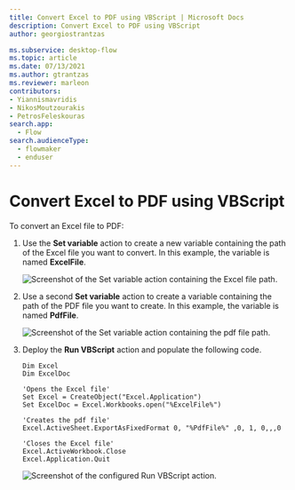 ```yaml
---
title: Convert Excel to PDF using VBScript | Microsoft Docs
description: Convert Excel to PDF using VBScript
author: georgiostrantzas

ms.subservice: desktop-flow
ms.topic: article
ms.date: 07/13/2021
ms.author: gtrantzas
ms.reviewer: marleon
contributors:
- Yiannismavridis
- NikosMoutzourakis
- PetrosFeleskouras
search.app: 
  - Flow
search.audienceType: 
  - flowmaker
  - enduser
---
```


# Convert Excel to PDF using VBScript

To convert an Excel file to PDF:

1. Use the **Set variable** action to create a new variable containing the path of the Excel file you want to convert. In this example, the variable is named **ExcelFile**.

    ![Screenshot of the Set variable action containing the Excel file path.](media/convert-excel-pdf-vbscript/set-variable-action-excel-file.png)

1. Use a second **Set variable** action to create a variable containing the path of the PDF file you want to create. In this example, the variable is named **PdfFile**.

    ![Screenshot of the Set variable action containing the pdf file path.](media/convert-excel-pdf-vbscript/set-variable-action-pdf-file.png)

1. Deploy the **Run VBScript** action and populate the following code. 

    ``` VBScript
    Dim Excel
    Dim ExcelDoc

    'Opens the Excel file'
    Set Excel = CreateObject("Excel.Application")
    Set ExcelDoc = Excel.Workbooks.open("%ExcelFile%")

    'Creates the pdf file'
    Excel.ActiveSheet.ExportAsFixedFormat 0, "%PdfFile%" ,0, 1, 0,,,0

    'Closes the Excel file'
    Excel.ActiveWorkbook.Close
    Excel.Application.Quit
    ```

    ![Screenshot of the configured Run VBScript action.](media/convert-excel-pdf-vbscript/run-vbscript-action.png)
